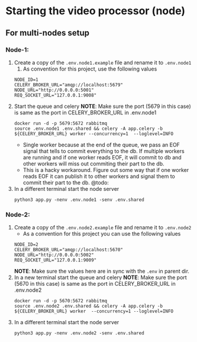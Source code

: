 # Starting the video processor (node)

## For multi-nodes setup

### Node-1:
1. Create a copy of the `.env.node1.example` file and rename it to `.env.node1`
   1. As convention for this project, use the following values
    ```shell
    NODE_ID=1
    CELERY_BROKER_URL="amqp://localhost:5679"
    NODE_URL="http://0.0.0.0:5001"
    REQ_SOCKET_URL="127.0.0.1:9008"
    ```
2. Start the queue and celery
   **NOTE**: Make sure the port (5679 in this case) is same as the port in CELERY_BROKER_URL in .env.node1
    ```
    docker run -d -p 5679:5672 rabbitmq
    source .env.node1 .env.shared && celery -A app.celery -b ${CELERY_BROKER_URL} worker --concurrency=1  --loglevel=INFO
    ```
    - Single worker because at the end of the queue, we pass an EOF signal that tells to commit everything to the db. If multiple workers are running and if one worker reads EOF, it will commit to db and other workers will miss out commiting their part to the db.
    - This is a hacky workaround. Figure out some way that if one worker reads EOF it can publish it to other workers and signal them to commit their part to the db. @todo:
3. In a different terminal start the node server
   ```
   python3 app.py -nenv .env.node1 -senv .env.shared 
   ```

### Node-2:
1. Create a copy of the `.env.node2.example` file and rename it to `.env.node2`
   - As a convention for this project you can use the following values
    ```shell
    NODE_ID=2
    CELERY_BROKER_URL="amqp://localhost:5670"
    NODE_URL="http://0.0.0.0:5002"
    REQ_SOCKET_URL="127.0.0.1:9009"
    ```
    **NOTE**: Make sure the values here are in sync with the `.env` in parent dir.
2. In a new terminal start the queue and celery
   **NOTE**: Make sure the port (5670 in this case) is same as the port in CELERY_BROKER_URL in .env.node2
    ```shell
    docker run -d -p 5670:5672 rabbitmq
    source .env.node2 .env.shared && celery -A app.celery -b ${CELERY_BROKER_URL} worker  --concurrency=1 --loglevel=INFO
    ```
3. In a different terminal start the node server
   ```shell
   python3 app.py -nenv .env.node2 -senv .env.shared 
   ```
